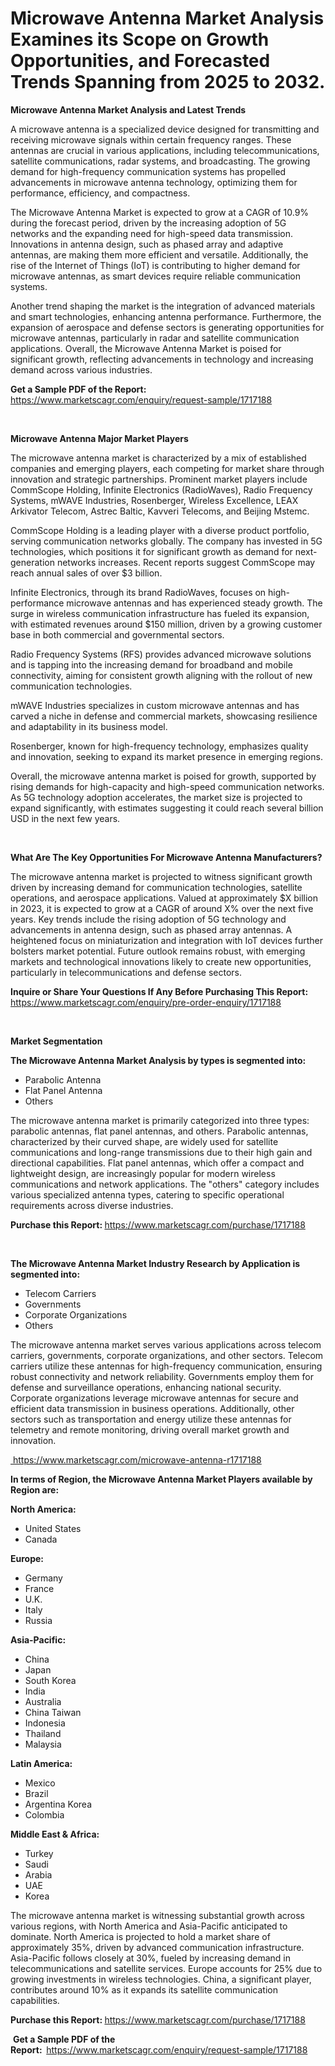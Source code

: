 <p><h1>Microwave Antenna Market Analysis Examines its Scope on Growth Opportunities, and Forecasted Trends Spanning from 2025 to 2032.</h1></p><p><strong>Microwave Antenna Market Analysis and Latest Trends</strong></p>
<p><p>A microwave antenna is a specialized device designed for transmitting and receiving microwave signals within certain frequency ranges. These antennas are crucial in various applications, including telecommunications, satellite communications, radar systems, and broadcasting. The growing demand for high-frequency communication systems has propelled advancements in microwave antenna technology, optimizing them for performance, efficiency, and compactness.</p><p>The Microwave Antenna Market is expected to grow at a CAGR of 10.9% during the forecast period, driven by the increasing adoption of 5G networks and the expanding need for high-speed data transmission. Innovations in antenna design, such as phased array and adaptive antennas, are making them more efficient and versatile. Additionally, the rise of the Internet of Things (IoT) is contributing to higher demand for microwave antennas, as smart devices require reliable communication systems.</p><p>Another trend shaping the market is the integration of advanced materials and smart technologies, enhancing antenna performance. Furthermore, the expansion of aerospace and defense sectors is generating opportunities for microwave antennas, particularly in radar and satellite communication applications. Overall, the Microwave Antenna Market is poised for significant growth, reflecting advancements in technology and increasing demand across various industries.</p></p>
<p><strong>Get a Sample PDF of the Report:&nbsp;</strong> <a href="https://www.marketscagr.com/enquiry/request-sample/1717188?utm_campaign=3038&utm_medium=2&utm_source=Github&utm_content=ia&utm_term=16042025&utm_id=microwave-antenna">https://www.marketscagr.com/enquiry/request-sample/1717188</a></p>
<p>&nbsp;</p>
<p><strong>Microwave Antenna Major Market Players</strong></p>
<p><p>The microwave antenna market is characterized by a mix of established companies and emerging players, each competing for market share through innovation and strategic partnerships. Prominent market players include CommScope Holding, Infinite Electronics (RadioWaves), Radio Frequency Systems, mWAVE Industries, Rosenberger, Wireless Excellence, LEAX Arkivator Telecom, Astrec Baltic, Kavveri Telecoms, and Beijing Mstemc.</p><p>CommScope Holding is a leading player with a diverse product portfolio, serving communication networks globally. The company has invested in 5G technologies, which positions it for significant growth as demand for next-generation networks increases. Recent reports suggest CommScope may reach annual sales of over $3 billion.</p><p>Infinite Electronics, through its brand RadioWaves, focuses on high-performance microwave antennas and has experienced steady growth. The surge in wireless communication infrastructure has fueled its expansion, with estimated revenues around $150 million, driven by a growing customer base in both commercial and governmental sectors.</p><p>Radio Frequency Systems (RFS) provides advanced microwave solutions and is tapping into the increasing demand for broadband and mobile connectivity, aiming for consistent growth aligning with the rollout of new communication technologies. </p><p>mWAVE Industries specializes in custom microwave antennas and has carved a niche in defense and commercial markets, showcasing resilience and adaptability in its business model.</p><p>Rosenberger, known for high-frequency technology, emphasizes quality and innovation, seeking to expand its market presence in emerging regions. </p><p>Overall, the microwave antenna market is poised for growth, supported by rising demands for high-capacity and high-speed communication networks. As 5G technology adoption accelerates, the market size is projected to expand significantly, with estimates suggesting it could reach several billion USD in the next few years.</p></p>
<p>&nbsp;</p>
<p><strong>What Are The Key Opportunities For Microwave Antenna Manufacturers?</strong></p>
<p><p>The microwave antenna market is projected to witness significant growth driven by increasing demand for communication technologies, satellite operations, and aerospace applications. Valued at approximately $X billion in 2023, it is expected to grow at a CAGR of around X% over the next five years. Key trends include the rising adoption of 5G technology and advancements in antenna design, such as phased array antennas. A heightened focus on miniaturization and integration with IoT devices further bolsters market potential. Future outlook remains robust, with emerging markets and technological innovations likely to create new opportunities, particularly in telecommunications and defense sectors.</p></p>
<p><strong>Inquire or Share Your Questions If Any Before Purchasing This Report:</strong> <a href="https://www.marketscagr.com/enquiry/pre-order-enquiry/1717188?utm_campaign=3038&utm_medium=2&utm_source=Github&utm_content=ia&utm_term=16042025&utm_id=microwave-antenna">https://www.marketscagr.com/enquiry/pre-order-enquiry/1717188</a></p>
<p>&nbsp;</p>
<p><strong>Market Segmentation</strong></p>
<p><strong>The Microwave Antenna Market Analysis by types is segmented into:</strong></p>
<p><ul><li>Parabolic Antenna</li><li>Flat Panel Antenna</li><li>Others</li></ul></p>
<p><p>The microwave antenna market is primarily categorized into three types: parabolic antennas, flat panel antennas, and others. Parabolic antennas, characterized by their curved shape, are widely used for satellite communications and long-range transmissions due to their high gain and directional capabilities. Flat panel antennas, which offer a compact and lightweight design, are increasingly popular for modern wireless communications and network applications. The "others" category includes various specialized antenna types, catering to specific operational requirements across diverse industries.</p></p>
<p><strong>Purchase this Report:&nbsp;</strong><a href="https://www.marketscagr.com/purchase/1717188?utm_campaign=3038&utm_medium=2&utm_source=Github&utm_content=ia&utm_term=16042025&utm_id=microwave-antenna">https://www.marketscagr.com/purchase/1717188</a></p>
<p>&nbsp;</p>
<p><strong>The Microwave Antenna Market Industry Research by Application is segmented into:</strong></p>
<p><ul><li>Telecom Carriers</li><li>Governments</li><li>Corporate Organizations</li><li>Others</li></ul></p>
<p><p>The microwave antenna market serves various applications across telecom carriers, governments, corporate organizations, and other sectors. Telecom carriers utilize these antennas for high-frequency communication, ensuring robust connectivity and network reliability. Governments employ them for defense and surveillance operations, enhancing national security. Corporate organizations leverage microwave antennas for secure and efficient data transmission in business operations. Additionally, other sectors such as transportation and energy utilize these antennas for telemetry and remote monitoring, driving overall market growth and innovation.</p></p>
<p><a href="https://www.marketscagr.com/microwave-antenna-r1717188?utm_campaign=3038&utm_medium=2&utm_source=Github&utm_content=ia&utm_term=16042025&utm_id=microwave-antenna">&nbsp;https://www.marketscagr.com/microwave-antenna-r1717188</a></p>
<p><strong>In terms of Region, the Microwave Antenna Market Players available by Region are:</strong></p>
<p>
    <p> <strong> North America: </strong>
        <ul>
            <li>United States</li>
            <li>Canada</li>
        </ul>
        </p> 
    <p> <strong> Europe: </strong>
        <ul>
            <li>Germany</li>
            <li>France</li>
            <li>U.K.</li>
            <li>Italy</li>
            <li>Russia</li>
        </ul>
        </p> 
    <p> <strong> Asia-Pacific: </strong>
        <ul>
            <li>China</li>
            <li>Japan</li>
            <li>South Korea</li>
            <li>India</li>
            <li>Australia</li>
            <li>China Taiwan</li>
            <li>Indonesia</li>
            <li>Thailand</li>
            <li>Malaysia</li>
        </ul>
        </p> 
    <p> <strong> Latin America: </strong>
        <ul>
            <li>Mexico</li>
            <li>Brazil</li>
            <li>Argentina Korea</li>
            <li>Colombia</li>
        </ul>
        </p> 
    <p> <strong> Middle East & Africa: </strong>
        <ul>
            <li>Turkey</li>
            <li>Saudi</li>
            <li>Arabia</li>
            <li>UAE</li>
            <li>Korea</li>
        </ul>
    </p>
    </p>
<p><p>The microwave antenna market is witnessing substantial growth across various regions, with North America and Asia-Pacific anticipated to dominate. North America is projected to hold a market share of approximately 35%, driven by advanced communication infrastructure. Asia-Pacific follows closely at 30%, fueled by increasing demand in telecommunications and satellite services. Europe accounts for 25% due to growing investments in wireless technologies. China, a significant player, contributes around 10% as it expands its satellite communication capabilities.</p></p>
<p><strong>Purchase this Report: </strong><a href="https://www.marketscagr.com/purchase/1717188?utm_campaign=3038&utm_medium=2&utm_source=Github&utm_content=ia&utm_term=16042025&utm_id=microwave-antenna">https://www.marketscagr.com/purchase/1717188</a></p>
<p>&nbsp;<strong>Get a Sample PDF of the Report:&nbsp;&nbsp;</strong><a href="https://www.marketscagr.com/enquiry/request-sample/1717188?utm_campaign=3038&utm_medium=2&utm_source=Github&utm_content=ia&utm_term=16042025&utm_id=microwave-antenna">https://www.marketscagr.com/enquiry/request-sample/1717188</a></p>
<p><strong></strong></p>
<p><p></p><p></p><p></p></p>